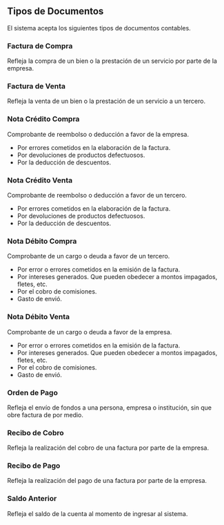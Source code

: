 ## Tipos de Documentos
El sistema acepta los siguientes tipos de documentos contables.

### Factura de Compra
Refleja la compra de un bien o la prestación de un servicio por parte de la empresa.

### Factura de Venta
Refleja la venta de un bien o la prestación de un servicio a un tercero.

### Nota Crédito Compra
Comprobante de reembolso o deducción a favor de la empresa.
- Por errores cometidos en la elaboración de la factura.
- Por devoluciones de productos defectuosos.
- Por la deducción de descuentos.

### Nota Crédito Venta
Comprobante de reembolso o deducción a favor de un tercero.
- Por errores cometidos en la elaboración de la factura.
- Por devoluciones de productos defectuosos.
- Por la deducción de descuentos.

### Nota Débito Compra
Comprobante de un cargo o deuda a favor de un tercero.
- Por error o errores cometidos en la emisión de la factura.
- Por intereses generados. Que pueden obedecer a montos impagados, fletes, etc.
- Por el cobro de comisiones.
- Gasto de envió.

### Nota Débito Venta
Comprobante de un cargo o deuda a favor de la empresa.
- Por error o errores cometidos en la emisión de la factura.
- Por intereses generados. Que pueden obedecer a montos impagados, fletes, etc.
- Por el cobro de comisiones.
- Gasto de envió.

### Orden de Pago
Refleja el envío de fondos a una persona, empresa o institución, sin que obre factura de por medio.

### Recibo de Cobro
Refleja la realización del cobro de una factura por parte de la empresa.

### Recibo de Pago
Refleja la realización del pago de una factura por parte de la empresa.

### Saldo Anterior
Refleja el saldo de la cuenta al momento de ingresar al sistema.